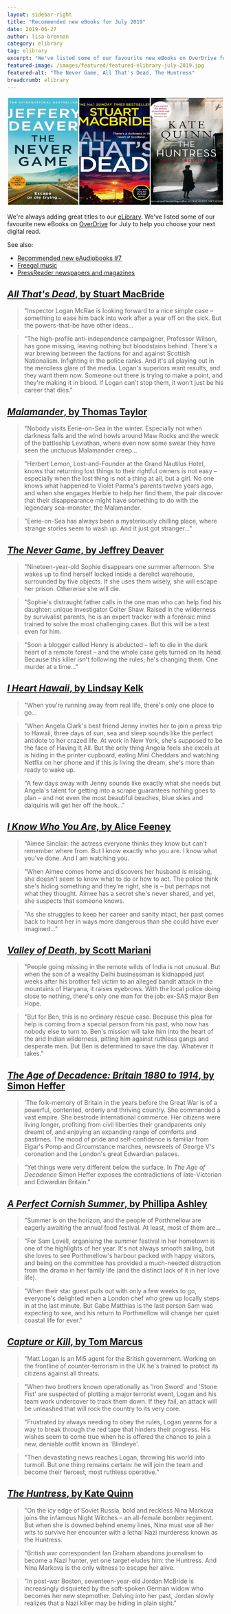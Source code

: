 ```yaml
---
layout: sidebar-right
title: "Recommended new eBooks for July 2019"
date: 2019-06-27
author: lisa-brennan
category: elibrary
tag: elibrary
excerpt: "We've listed some of our favourite new eBooks on OverDrive for July to help you choose your next digital read."
featured-image: /images/featured/featured-elibrary-july-2019.jpg
featured-alt: "The Never Game, All That's Dead, The Huntress"
breadcrumb: elibrary
---
```


![The Never Game, All That's Dead, The Huntress](/images/featured/featured-elibrary-july-2019.jpg)

We're always adding great titles to our [eLibrary](/elibrary/). We've listed some of our favourite new eBooks on [OverDrive](/elibrary/overdrive/) for July to help you choose your next digital read.

See also:

* [Recommended new eAudiobooks &#x23;7](/new-suggestions/elibrary/new-eaudiobooks-7/)
* [Freegal music](/elibrary/freegal/)
* [PressReader newspapers and magazines](/elibrary/press-reader/)

## [<cite>All That's Dead</cite>, by Stuart MacBride](https://suffolklibraries.overdrive.com/media/4471001)

> "Inspector Logan McRae is looking forward to a nice simple case – something to ease him back into work after a year off on the sick. But the powers-that-be have other ideas...

> "The high-profile anti-independence campaigner, Professor Wilson, has gone missing, leaving nothing but bloodstains behind. There's a war brewing between the factions for and against Scottish Nationalism. Infighting in the police ranks. And it's all playing out in the merciless glare of the media. Logan's superiors want results, and they want them now. Someone out there is trying to make a point, and they're making it in blood. If Logan can't stop them, it won't just be his career that dies."

## [<cite>Malamander</cite>, by Thomas Taylor](https://suffolklibraries.overdrive.com/media/4566992)

> "Nobody visits Eerie-on-Sea in the winter. Especially not when darkness falls and the wind howls around Maw Rocks and the wreck of the battleship Leviathan, where even now some swear they have seen the unctuous Malamander creep...

> "Herbert Lemon, Lost-and-Founder at the Grand Nautilus Hotel, knows that returning lost things to their rightful owners is not easy – especially when the lost thing is not a thing at all, but a girl. No one knows what happened to Violet Parma's parents twelve years ago, and when she engages Herbie to help her find them, the pair discover that their disappearance might have something to do with the legendary sea-monster, the Malamander.

> "Eerie-on-Sea has always been a mysteriously chilling place, where strange stories seem to wash up. And it just got stranger..."

## [<cite>The Never Game</cite>, by Jeffrey Deaver](https://suffolklibraries.overdrive.com/media/4373222)

> "Nineteen-year-old Sophie disappears one summer afternoon. She wakes up to find herself locked inside a derelict warehouse, surrounded by five objects. If she uses them wisely, she will escape her prison. Otherwise she will die.

> "Sophie's distraught father calls in the one man who can help find his daughter: unique investigator Colter Shaw. Raised in the wilderness by survivalist parents, he is an expert tracker with a forensic mind trained to solve the most challenging cases. But this will be a test even for him.

> "Soon a blogger called Henry is abducted – left to die in the dark heart of a remote forest – and the whole case gets turned on its head. Because this killer isn't following the rules; he's changing them. One murder at a time..."

## [<cite>I Heart Hawaii</cite>, by Lindsay Kelk](https://suffolklibraries.overdrive.com/media/4513829)

> "When you're running away from real life, there's only one place to go...

> "When Angela Clark's best friend Jenny invites her to join a press trip to Hawaii, three days of sun, sea and sleep sounds like the perfect antidote to her crazed life. At work in New York, she's supposed to be the face of Having It All. But the only thing Angela feels she excels at is hiding in the printer cupboard, eating Mini Cheddars and watching Netflix on her phone and if this is living the dream, she's more than ready to wake up.

> "A few days away with Jenny sounds like exactly what she needs but Angela's talent for getting into a scrape guarantees nothing goes to plan – and not even the most beautiful beaches, blue skies and daiquiris will get her off the hook..."

## [<cite>I Know Who You Are</cite>, by Alice Feeney](https://suffolklibraries.overdrive.com/media/3369012)

> "Aimee Sinclair: the actress everyone thinks they know but can't remember where from. But I know exactly who you are. I know what you've done. And I am watching you.

> "When Aimee comes home and discovers her husband is missing, she doesn't seem to know what to do or how to act. The police think she's hiding something and they're right, she is – but perhaps not what they thought. Aimee has a secret she's never shared, and yet, she suspects that someone knows.

> "As she struggles to keep her career and sanity intact, her past comes back to haunt her in ways more dangerous than she could have ever imagined..."

## [<cite>Valley of Death</cite>, by Scott Mariani](https://suffolklibraries.overdrive.com/media/4538644?cid=1010720)

> "People going missing in the remote wilds of India is not unusual. But when the son of a wealthy Delhi businessman is kidnapped just weeks after his brother fell victim to an alleged bandit attack in the mountains of Haryana, it raises eyebrows. With the local police doing close to nothing, there's only one man for the job: ex-SAS major Ben Hope.

> "But for Ben, this is no ordinary rescue case. Because this plea for help is coming from a special person from his past, who now has nobody else to turn to. Ben's mission will take him into the heart of the arid Indian wilderness, pitting him against ruthless gangs and desperate men. But Ben is determined to save the day. Whatever it takes."

## [<cite>The Age of Decadence: Britain 1880 to 1914</cite>, by Simon Heffer](https://suffolklibraries.overdrive.com/media/3513592)

> 'The folk-memory of Britain in the years before the Great War is of a powerful, contented, orderly and thriving country. She commanded a vast empire. She bestrode international commerce. Her citizens were living longer, profiting from civil liberties their grandparents only dreamt of, and enjoying an expanding range of comforts and pastimes. The mood of pride and self-confidence is familiar from Elgar's Pomp and Circumstance marches, newsreels of George V's coronation and the London's great Edwardian palaces.

> "Yet things were very different below the surface. In <cite>The Age of Decadence</cite> Simon Heffer exposes the contradictions of late-Victorian and Edwardian Britain."

## [<cite>A Perfect Cornish Summer</cite>, by Phillipa Ashley](https://suffolklibraries.overdrive.com/media/4335338?cid=1010720)

> "Summer is on the horizon, and the people of Porthmellow are eagerly awaiting the annual food festival. At least, most of them are...

> "For Sam Lovell, organising the summer festival in her hometown is one of the highlights of her year. It's not always smooth sailing, but she loves to see Porthmellow's harbour packed with happy visitors, and being on the committee has provided a much-needed distraction from the drama in her family life (and the distinct lack of it in her love life).

> "When their star guest pulls out with only a few weeks to go, everyone's delighted when a London chef who grew up locally steps in at the last minute. But Gabe Matthias is the last person Sam was expecting to see, and his return to Porthmellow will change her quiet coastal life for ever."

## [<cite>Capture or Kill</cite>, by Tom Marcus](https://suffolklibraries.overdrive.com/media/3690995)

> "Matt Logan is an MI5 agent for the British government. Working on the frontline of counter-terrorism in the UK he's trained to protect its citizens against all threats.

> "When two brothers known operationally as 'Iron Sword' and 'Stone Fist' are suspected of plotting a major terrorist event, Logan and his team work undercover to track them down. If they fail, an attack will be unleashed that will rock the country to its very core.

> "Frustrated by always needing to obey the rules, Logan yearns for a way to break through the red tape that hinders their progress. His wishes seem to come true when he is offered the chance to join a new, deniable outfit known as 'Blindeye'.

> "Then devastating news reaches Logan, throwing his world into turmoil. But one thing remains certain: he will join the team and become their fiercest, most ruthless operative."

## [<cite>The Huntress</cite>, by Kate Quinn](https://suffolklibraries.overdrive.com/media/4581886)

> "On the icy edge of Soviet Russia, bold and reckless Nina Markova joins the infamous Night Witches – an all-female bomber regiment. But when she is downed behind enemy lines, Nina must use all her wits to survive her encounter with a lethal Nazi murderess known as the Huntress.

> "British war correspondent Ian Graham abandons journalism to become a Nazi hunter, yet one target eludes him: the Huntress. And Nina Markova is the only witness to escape her alive.

> "In post-war Boston, seventeen-year-old Jordan McBride is increasingly disquieted by the soft-spoken German widow who becomes her new stepmother. Delving into her past, Jordan slowly realizes that a Nazi killer may be hiding in plain sight."
